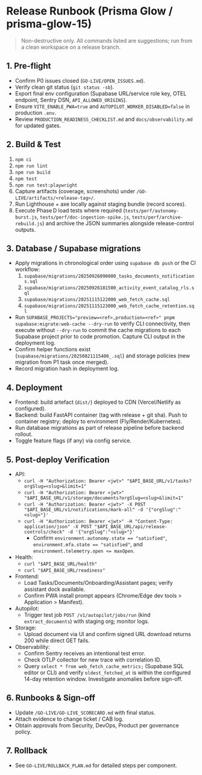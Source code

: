 # Release Runbook (Prisma Glow / prisma-glow-15)

> Non-destructive only. All commands listed are suggestions; run from a clean workspace on a release branch.

## 1. Pre-flight
- Confirm P0 issues closed (`GO-LIVE/OPEN_ISSUES.md`).
- Verify clean git status (`git status -sb`).
- Export final env configuration (Supabase URL/service role key, OTEL endpoint, Sentry DSN, `API_ALLOWED_ORIGINS`).
- Ensure `VITE_ENABLE_PWA=true` and `AUTOPILOT_WORKER_DISABLED=false` in production `.env`.
- Review `PRODUCTION_READINESS_CHECKLIST.md` and `docs/observability.md` for updated gates.

## 2. Build & Test
1. `npm ci`
2. `npm run lint`
3. `npm run build`
4. `npm test`
5. `npm run test:playwright`
6. Capture artifacts (coverage, screenshots) under `/GO-LIVE/artifacts/<release-tag>/`.
7. Run Lighthouse + axe locally against staging bundle (record scores).
8. Execute Phase D load tests where required (`tests/perf/autonomy-burst.js`,
   `tests/perf/doc-ingestion-spike.js`, `tests/perf/archive-rebuild.js`) and
   archive the JSON summaries alongside release-control outputs.

## 3. Database / Supabase migrations
- Apply migrations in chronological order using `supabase db push` or the CI workflow:
  1. `supabase/migrations/20250926090000_tasks_documents_notifications.sql`
  2. `supabase/migrations/20250926181500_activity_event_catalog_rls.sql`
  3. `supabase/migrations/20251115122000_web_fetch_cache.sql`
  4. `supabase/migrations/20251115123000_web_fetch_cache_retention.sql`
- Run `SUPABASE_PROJECTS="preview=<ref>,production=<ref>" pnpm supabase:migrate:web-cache --dry-run` to verify CLI connectivity, then execute without `--dry-run` to commit the cache migrations to each Supabase project prior to code promotion. Capture CLI output in the deployment log.
- Confirm helper functions exist (`supabase/migrations/20250821115406_.sql`) and storage policies (new migration from P1 task once merged).
- Record migration hash in deployment log.

## 4. Deployment
- Frontend: build artefact (`dist/`) deployed to CDN (Vercel/Netlify as configured).
- Backend: build FastAPI container (tag with release + git sha). Push to container registry; deploy to environment (Fly/Render/Kubernetes).
- Run database migrations as part of release pipeline before backend rollout.
- Toggle feature flags (if any) via config service.

## 5. Post-deploy Verification
- API:
  - `curl -H "Authorization: Bearer <jwt>" "$API_BASE_URL/v1/tasks?orgSlug=<slug>&limit=1"`
  - `curl -H "Authorization: Bearer <jwt>" "$API_BASE_URL/v1/storage/documents?orgSlug=<slug>&limit=1"`
  - `curl -H "Authorization: Bearer <jwt>" -X POST "$API_BASE_URL/v1/notifications/mark-all" -d '{"orgSlug":"<slug>"}'`
  - `curl -H "Authorization: Bearer <jwt>" -H "Content-Type: application/json" -X POST "$API_BASE_URL/api/release-controls/check" -d '{"orgSlug":"<slug>"}'`
    - Confirm `environment.autonomy.state == "satisfied"`, `environment.mfa.state == "satisfied"`, and `environment.telemetry.open <= maxOpen`.
- Health:
  - `curl "$API_BASE_URL/health"`
  - `curl "$API_BASE_URL/readiness"`
- Frontend:
  - Load Tasks/Documents/Onboarding/Assistant pages; verify assistant dock available.
  - Confirm PWA install prompt appears (Chrome/Edge dev tools > Application > Manifest).
- Autopilot:
  - Trigger test job `POST /v1/autopilot/jobs/run` (kind `extract_documents`) with staging org; monitor logs.
- Storage:
  - Upload document via UI and confirm signed URL download returns 200 while direct GET fails.
- Observability:
  - Confirm Sentry receives an intentional test error.
  - Check OTLP collector for new trace with correlation ID.
  - Query `select * from web_fetch_cache_metrics;` (Supabase SQL editor or CLI) and verify `oldest_fetched_at` is within the configured 14-day retention window. Investigate anomalies before sign-off.

## 6. Runbooks & Sign-off
- Update `/GO-LIVE/GO-LIVE_SCORECARD.md` with final status.
- Attach evidence to change ticket / CAB log.
- Obtain approvals from Security, DevOps, Product per governance policy.

## 7. Rollback
- See `GO-LIVE/ROLLBACK_PLAN.md` for detailed steps per component.

